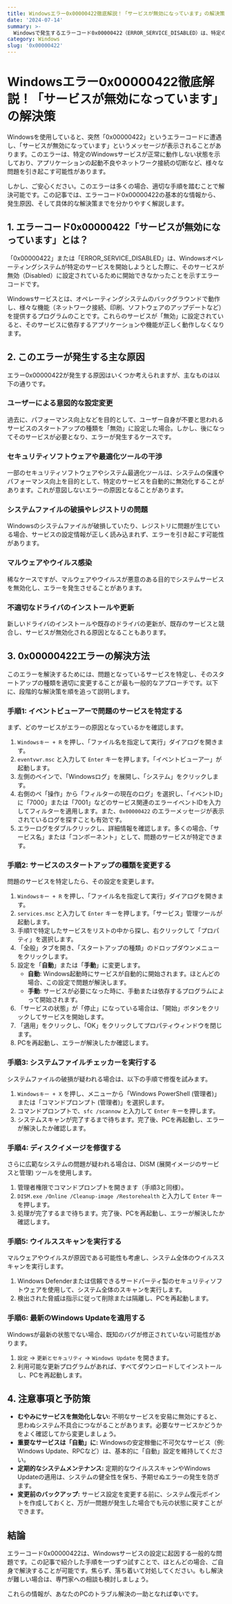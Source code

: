 ```yaml
---
title: Windowsエラー0x00000422徹底解説！「サービスが無効になっています」の解決策
date: '2024-07-14'
summary: >-
  Windowsで発生するエラーコード0x00000422（ERROR_SERVICE_DISABLED）は、特定のサービスが無効になっていることが原因で機能が停止する問題です。この記事では、このエラーの原因を解説し、段階的な解決策を詳しくご紹介します。
category: Windows
slug: '0x00000422'
---
```


# Windowsエラー0x00000422徹底解説！「サービスが無効になっています」の解決策

Windowsを使用していると、突然「0x00000422」というエラーコードに遭遇し、「サービスが無効になっています」というメッセージが表示されることがあります。このエラーは、特定のWindowsサービスが正常に動作しない状態を示しており、アプリケーションの起動不良やネットワーク接続の切断など、様々な問題を引き起こす可能性があります。

しかし、ご安心ください。このエラーは多くの場合、適切な手順を踏むことで解決可能です。この記事では、エラーコード0x00000422の基本的な情報から、発生原因、そして具体的な解決策までを分かりやすく解説します。

## 1. エラーコード0x00000422「サービスが無効になっています」とは？

「0x00000422」または「ERROR_SERVICE_DISABLED」は、Windowsオペレーティングシステムが特定のサービスを開始しようとした際に、そのサービスが無効（Disabled）に設定されているために開始できなかったことを示すエラーコードです。

Windowsサービスとは、オペレーティングシステムのバックグラウンドで動作し、様々な機能（ネットワーク接続、印刷、ソフトウェアのアップデートなど）を提供するプログラムのことです。これらのサービスが「無効」に設定されていると、そのサービスに依存するアプリケーションや機能が正しく動作しなくなります。

## 2. このエラーが発生する主な原因

エラー0x00000422が発生する原因はいくつか考えられますが、主なものは以下の通りです。

### ユーザーによる意図的な設定変更

過去に、パフォーマンス向上などを目的として、ユーザー自身が不要と思われるサービスのスタートアップの種類を「無効」に設定した場合。しかし、後になってそのサービスが必要となり、エラーが発生するケースです。

### セキュリティソフトウェアや最適化ツールの干渉

一部のセキュリティソフトウェアやシステム最適化ツールは、システムの保護やパフォーマンス向上を目的として、特定のサービスを自動的に無効化することがあります。これが意図しないエラーの原因となることがあります。

### システムファイルの破損やレジストリの問題

Windowsのシステムファイルが破損していたり、レジストリに問題が生じている場合、サービスの設定情報が正しく読み込まれず、エラーを引き起こす可能性があります。

### マルウェアやウイルス感染

稀なケースですが、マルウェアやウイルスが悪意のある目的でシステムサービスを無効化し、エラーを発生させることがあります。

### 不適切なドライバのインストールや更新

新しいドライバのインストールや既存のドライバの更新が、既存のサービスと競合し、サービスが無効化される原因となることもあります。

## 3. 0x00000422エラーの解決方法

このエラーを解決するためには、問題となっているサービスを特定し、そのスタートアップの種類を適切に変更することが最も一般的なアプローチです。以下に、段階的な解決策を順を追って説明します。

### 手順1: イベントビューアーで問題のサービスを特定する

まず、どのサービスがエラーの原因となっているかを確認します。

1.  `Windowsキー + R` を押し、「ファイル名を指定して実行」ダイアログを開きます。
2.  `eventvwr.msc` と入力して `Enter` キーを押します。「イベントビューアー」が起動します。
3.  左側のペインで、「Windowsログ」を展開し、「システム」をクリックします。
4.  右側のペ「操作」から「フィルターの現在のログ」を選択し、「イベントID」に「7000」または「7001」などのサービス関連のエラーイベントIDを入力してフィルターを適用します。また、`0x00000422` のエラーメッセージが表示されているログを探すことも有効です。
5.  エラーログをダブルクリックし、詳細情報を確認します。多くの場合、「サービス名」または「コンポーネント」として、問題のサービスが特定できます。

### 手順2: サービスのスタートアップの種類を変更する

問題のサービスを特定したら、その設定を変更します。

1.  `Windowsキー + R` を押し、「ファイル名を指定して実行」ダイアログを開きます。
2.  `services.msc` と入力して `Enter` キーを押します。「サービス」管理ツールが起動します。
3.  手順1で特定したサービスをリストの中から探し、右クリックして「プロパティ」を選択します。
4.  「全般」タブを開き、「スタートアップの種類」のドロップダウンメニューをクリックします。
5.  設定を「**自動**」または「**手動**」に変更します。
    *   **自動**: Windows起動時にサービスが自動的に開始されます。ほとんどの場合、この設定で問題が解決します。
    *   **手動**: サービスが必要になった時に、手動または依存するプログラムによって開始されます。
6.  「サービスの状態」が「停止」になっている場合は、「開始」ボタンをクリックしてサービスを開始します。
7.  「適用」をクリックし、「OK」をクリックしてプロパティウィンドウを閉じます。
8.  PCを再起動し、エラーが解決したか確認します。

### 手順3: システムファイルチェッカーを実行する

システムファイルの破損が疑われる場合は、以下の手順で修復を試みます。

1.  `Windowsキー + X` を押し、メニューから「Windows PowerShell (管理者)」または「コマンドプロンプト (管理者)」を選択します。
2.  コマンドプロンプトで、`sfc /scannow` と入力して `Enter` キーを押します。
3.  システムスキャンが完了するまで待ちます。完了後、PCを再起動し、エラーが解決したか確認します。

### 手順4: ディスクイメージを修復する

さらに広範なシステムの問題が疑われる場合は、DISM (展開イメージのサービスと管理) ツールを使用します。

1.  管理者権限でコマンドプロンプトを開きます（手順3と同様）。
2.  `DISM.exe /Online /Cleanup-image /Restorehealth` と入力して `Enter` キーを押します。
3.  処理が完了するまで待ちます。完了後、PCを再起動し、エラーが解決したか確認します。

### 手順5: ウイルススキャンを実行する

マルウェアやウイルスが原因である可能性も考慮し、システム全体のウイルススキャンを実行します。

1.  Windows Defenderまたは信頼できるサードパーティ製のセキュリティソフトウェアを使用して、システム全体のスキャンを実行します。
2.  検出された脅威は指示に従って削除または隔離し、PCを再起動します。

### 手順6: 最新のWindows Updateを適用する

Windowsが最新の状態でない場合、既知のバグが修正されていない可能性があります。

1.  `設定` → `更新とセキュリティ` → `Windows Update` を開きます。
2.  利用可能な更新プログラムがあれば、すべてダウンロードしてインストールし、PCを再起動します。

## 4. 注意事項と予防策

*   **むやみにサービスを無効化しない:** 不明なサービスを安易に無効にすると、思わぬシステム不具合につながることがあります。必要なサービスかどうかをよく確認してから変更しましょう。
*   **重要なサービスは「自動」に:** Windowsの安定稼働に不可欠なサービス（例: Windows Update、RPCなど）は、基本的に「自動」設定を維持してください。
*   **定期的なシステムメンテナンス:** 定期的なウイルススキャンやWindows Updateの適用は、システムの健全性を保ち、予期せぬエラーの発生を防ぎます。
*   **変更前のバックアップ:** サービス設定を変更する前に、システム復元ポイントを作成しておくと、万が一問題が発生した場合でも元の状態に戻すことができます。

## 結論

エラーコード0x00000422は、Windowsサービスの設定に起因する一般的な問題です。この記事で紹介した手順を一つずつ試すことで、ほとんどの場合、ご自身で解決することが可能です。焦らず、落ち着いて対処してください。もし解決が難しい場合は、専門家への相談も検討しましょう。

これらの情報が、あなたのPCのトラブル解決の一助となれば幸いです。
